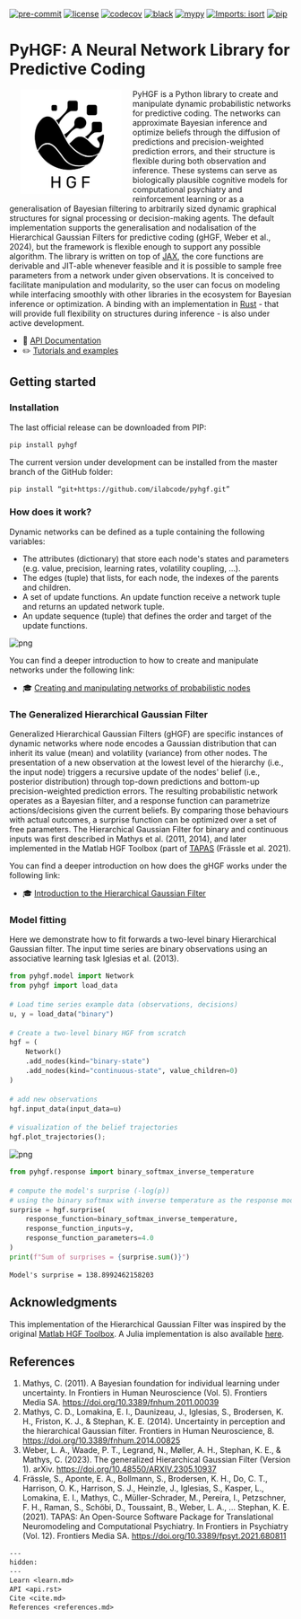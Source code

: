 [![pre-commit](https://img.shields.io/badge/pre--commit-enabled-brightgreen?logo=pre-commit&logoColor=white)](https://github.com/pre-commit/pre-commit) [![license](https://img.shields.io/badge/License-GPL%20v3-blue.svg)](https://github.com/ilabcode/pyhgf/blob/master/LICENSE) [![codecov](https://codecov.io/gh/ilabcode/pyhgf/branch/master/graph/badge.svg)](https://codecov.io/gh/ilabcode/pyhgf) [![black](https://img.shields.io/badge/code%20style-black-000000.svg)](https://github.com/psf/black) [![mypy](http://www.mypy-lang.org/static/mypy_badge.svg)](http://mypy-lang.org/) [![Imports: isort](https://img.shields.io/badge/%20imports-isort-%231674b1?style=flat&labelColor=ef8336)](https://pycqa.github.io/isort/) [![pip](https://badge.fury.io/py/pyhgf.svg)](https://badge.fury.io/py/pyhgf)

# PyHGF: A Neural Network Library for Predictive Coding

<img src="./images/logo.png" align="left" alt="hgf" width="180" HSPACE=20>

PyHGF is a Python library to create and manipulate dynamic probabilistic networks for predictive coding. The networks can approximate Bayesian inference and optimize beliefs through the diffusion of predictions and precision-weighted prediction errors, and their structure is flexible during both observation and inference. These systems can serve as biologically plausible cognitive models for computational psychiatry and reinforcement learning or as a generalisation of Bayesian filtering to arbitrarily sized dynamic graphical structures for signal processing or decision-making agents. The default implementation supports the generalisation and nodalisation of the Hierarchical Gaussian Filters for predictive coding (gHGF, Weber et al., 2024), but the framework is flexible enough to support any possible algorithm. The library is written on top of [JAX](https://jax.readthedocs.io/en/latest/jax.html), the core functions are derivable and JIT-able whenever feasible and it is possible to sample free parameters from a network under given observations. It is conceived to facilitate manipulation and modularity, so the user can focus on modeling while interfacing smoothly with other libraries in the ecosystem for Bayesian inference or optimization. A binding with an implementation in [Rust](https://www.rust-lang.org/) - that will provide full flexibility on structures during inference - is also under active development.

* 📖 [API Documentation](https://ilabcode.github.io/pyhgf/api.html)  
* ✏️ [Tutorials and examples](https://ilabcode.github.io/pyhgf/learn.html)  

## Getting started

### Installation

The last official release can be downloaded from PIP:

```bash
pip install pyhgf
```

The current version under development can be installed from the master branch of the GitHub folder:

```bash
pip install “git+https://github.com/ilabcode/pyhgf.git”
```

### How does it work?

Dynamic networks can be defined as a tuple containing the following variables:

* The attributes (dictionary) that store each node's states and parameters (e.g. value, precision, learning rates, volatility coupling, ...).
* The edges (tuple) that lists, for each node, the indexes of the parents and children.
* A set of update functions. An update function receive a network tuple and returns an updated network tuple.
* An update sequence (tuple) that defines the order and target of the update functions.

![png](https://raw.githubusercontent.com/ilabcode/pyhgf/master/docs/source/images/graph_network.svg)


You can find a deeper introduction to how to create and manipulate networks under the following link:

* 🎓 [Creating and manipulating networks of probabilistic nodes](https://ilabcode.github.io/pyhgf/notebooks/0.2-Creating_networks.html)  


### The Generalized Hierarchical Gaussian Filter

Generalized Hierarchical Gaussian Filters (gHGF) are specific instances of dynamic networks where node encodes a Gaussian distribution that can inherit its value (mean) and volatility (variance) from other nodes. The presentation of a new observation at the lowest level of the hierarchy (i.e., the input node) triggers a recursive update of the nodes' belief (i.e., posterior distribution) through top-down predictions and bottom-up precision-weighted prediction errors. The resulting probabilistic network operates as a Bayesian filter, and a response function can parametrize actions/decisions given the current beliefs. By comparing those behaviours with actual outcomes, a surprise function can be optimized over a set of free parameters. The Hierarchical Gaussian Filter for binary and continuous inputs was first described in Mathys et al. (2011, 2014), and later implemented in the Matlab HGF Toolbox (part of [TAPAS](https://translationalneuromodeling.github.io/tapas) (Frässle et al. 2021).

You can find a deeper introduction on how does the gHGF works under the following link:

* 🎓 [Introduction to the Hierarchical Gaussian Filter](https://ilabcode.github.io/pyhgf/notebooks/0.2-Theory.html#theory)  

### Model fitting

Here we demonstrate how to fit forwards a two-level binary Hierarchical Gaussian filter. The input time series are binary observations using an associative learning task Iglesias et al. (2013).

```python
from pyhgf.model import Network
from pyhgf import load_data

# Load time series example data (observations, decisions)
u, y = load_data("binary")

# Create a two-level binary HGF from scratch
hgf = (
    Network()
    .add_nodes(kind="binary-state")
    .add_nodes(kind="continuous-state", value_children=0)
)

# add new observations
hgf.input_data(input_data=u)

# visualization of the belief trajectories
hgf.plot_trajectories();
```

![png](https://raw.githubusercontent.com/ilabcode/pyhgf/master/docs/source/images/trajectories.png)

```python
from pyhgf.response import binary_softmax_inverse_temperature

# compute the model's surprise (-log(p)) 
# using the binary softmax with inverse temperature as the response model
surprise = hgf.surprise(
    response_function=binary_softmax_inverse_temperature,
    response_function_inputs=y,
    response_function_parameters=4.0
)
print(f"Sum of surprises = {surprise.sum()}")
```

`Model's surprise = 138.8992462158203`  


## Acknowledgments

This implementation of the Hierarchical Gaussian Filter was inspired by the original [Matlab HGF Toolbox](https://translationalneuromodeling.github.io/tapas). A Julia implementation is also available [here](https://github.com/ilabcode/HGF.jl).

## References

1. Mathys, C. (2011). A Bayesian foundation for individual learning under uncertainty. In Frontiers in Human Neuroscience (Vol. 5). Frontiers Media SA. https://doi.org/10.3389/fnhum.2011.00039  
2. Mathys, C. D., Lomakina, E. I., Daunizeau, J., Iglesias, S., Brodersen, K. H., Friston, K. J., & Stephan, K. E. (2014). Uncertainty in perception and the hierarchical Gaussian filter. Frontiers in Human Neuroscience, 8. https://doi.org/10.3389/fnhum.2014.00825  
3. Weber, L. A., Waade, P. T., Legrand, N., Møller, A. H., Stephan, K. E., & Mathys, C. (2023). The generalized Hierarchical Gaussian Filter (Version 1). arXiv. https://doi.org/10.48550/ARXIV.2305.10937  
4. Frässle, S., Aponte, E. A., Bollmann, S., Brodersen, K. H., Do, C. T., Harrison, O. K., Harrison, S. J., Heinzle, J., Iglesias, S., Kasper, L., Lomakina, E. I., Mathys, C., Müller-Schrader, M., Pereira, I., Petzschner, F. H., Raman, S., Schöbi, D., Toussaint, B., Weber, L. A., … Stephan, K. E. (2021). TAPAS: An Open-Source Software Package for Translational Neuromodeling and Computational Psychiatry. In Frontiers in Psychiatry (Vol. 12). Frontiers Media SA. https://doi.org/10.3389/fpsyt.2021.680811  

```{toctree}
---
hidden:
---
Learn <learn.md>
API <api.rst>
Cite <cite.md>
References <references.md>
```
